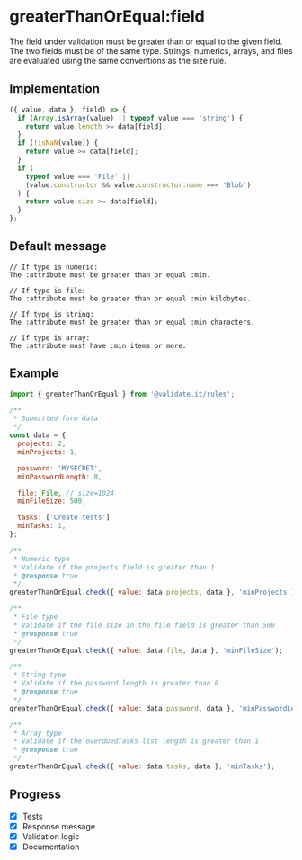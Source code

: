 # greaterThanOrEqual:field

The field under validation must be greater than or equal to the given field. The two fields must be of the same type. Strings, numerics, arrays, and files are evaluated using the same conventions as the size rule.

## Implementation

```js
({ value, data }, field) => {
  if (Array.isArray(value) || typeof value === 'string') {
    return value.length >= data[field];
  }
  if (!isNaN(value)) {
    return value >= data[field];
  }
  if (
    typeof value === 'File' ||
    (value.constructor && value.constructor.name === 'Blob')
  ) {
    return value.size >= data[field];
  }
};
```

## Default message

```
// If type is numeric:
The :attribute must be greater than or equal :min.

// If type is file:
The :attribute must be greater than or equal :min kilobytes.

// If type is string:
The :attribute must be greater than or equal :min characters.

// If type is array:
The :attribute must have :min items or more.
```

## Example

```js
import { greaterThanOrEqual } from '@validate.it/rules';

/**
 * Submitted form data
 */
const data = {
  projects: 2,
  minProjects: 1,

  password: 'MYSECRET',
  minPasswordLength: 8,

  file: File, // size=1024
  minFileSize: 500,

  tasks: ['Create tests']
  minTasks: 1,
};

/**
 * Numeric type
 * Validate if the projects field is greater than 1
 * @response true
 */
greaterThanOrEqual.check({ value: data.projects, data }, 'minProjects');

/**
 * File type
 * Validate if the file size in the file field is greater than 500
 * @response true
 */
greaterThanOrEqual.check({ value: data.file, data }, 'minFileSize');

/**
 * String type
 * Validate if the password length is greater than 8
 * @response true
 */
greaterThanOrEqual.check({ value: data.password, data }, 'minPasswordLength');

/**
 * Array type
 * Validate if the overduedTasks list length is greater than 1
 * @response true
 */
greaterThanOrEqual.check({ value: data.tasks, data }, 'minTasks');
```

## Progress

- [x] Tests
- [x] Response message
- [x] Validation logic
- [x] Documentation

